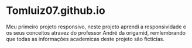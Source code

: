 # Tomluiz07.github.io
Meu primeiro projeto responsivo, 
neste projeto aprendi a responsividade e os seus conceitos atravez do professor André da origamid,
remlembrando que todas as informações academicas deste projeto são ficticias.

